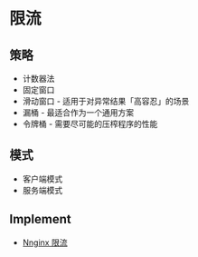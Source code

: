# 限流

## 策略
* 计数器法
* 固定窗口
* 滑动窗口 - 适用于对异常结果「高容忍」的场景
* 漏桶 - 最适合作为一个通用方案
* 令牌桶 - 需要尽可能的压榨程序的性能

## 模式
* 客户端模式
* 服务端模式

## Implement
* [Nnginx 限流](https://github.com/SunnnyChan/knowledge-Sys-of-web/blob/master/nginx/utilities/Throttling.md)